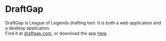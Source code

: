 # DraftGap

DraftGap is League of Legends drafting tool. It is both a web application and a desktop application.  
Find it at [draftgap.com](https://draftgap.com), or download the app [here](https://github.com/vigovlugt/draftgap/releases/latest).
